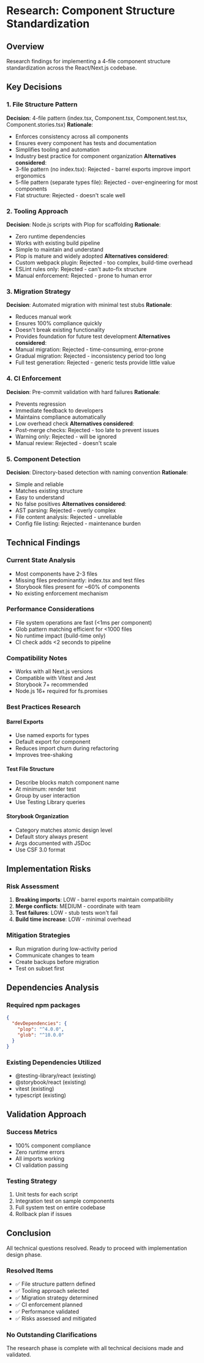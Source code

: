 # Research: Component Structure Standardization

## Overview
Research findings for implementing a 4-file component structure standardization across the React/Next.js codebase.

## Key Decisions

### 1. File Structure Pattern
**Decision**: 4-file pattern (index.tsx, Component.tsx, Component.test.tsx, Component.stories.tsx)
**Rationale**:
- Enforces consistency across all components
- Ensures every component has tests and documentation
- Simplifies tooling and automation
- Industry best practice for component organization
**Alternatives considered**:
- 3-file pattern (no index.tsx): Rejected - barrel exports improve import ergonomics
- 5-file pattern (separate types file): Rejected - over-engineering for most components
- Flat structure: Rejected - doesn't scale well

### 2. Tooling Approach
**Decision**: Node.js scripts with Plop for scaffolding
**Rationale**:
- Zero runtime dependencies
- Works with existing build pipeline
- Simple to maintain and understand
- Plop is mature and widely adopted
**Alternatives considered**:
- Custom webpack plugin: Rejected - too complex, build-time overhead
- ESLint rules only: Rejected - can't auto-fix structure
- Manual enforcement: Rejected - prone to human error

### 3. Migration Strategy
**Decision**: Automated migration with minimal test stubs
**Rationale**:
- Reduces manual work
- Ensures 100% compliance quickly
- Doesn't break existing functionality
- Provides foundation for future test development
**Alternatives considered**:
- Manual migration: Rejected - time-consuming, error-prone
- Gradual migration: Rejected - inconsistency period too long
- Full test generation: Rejected - generic tests provide little value

### 4. CI Enforcement
**Decision**: Pre-commit validation with hard failures
**Rationale**:
- Prevents regression
- Immediate feedback to developers
- Maintains compliance automatically
- Low overhead check
**Alternatives considered**:
- Post-merge checks: Rejected - too late to prevent issues
- Warning only: Rejected - will be ignored
- Manual review: Rejected - doesn't scale

### 5. Component Detection
**Decision**: Directory-based detection with naming convention
**Rationale**:
- Simple and reliable
- Matches existing structure
- Easy to understand
- No false positives
**Alternatives considered**:
- AST parsing: Rejected - overly complex
- File content analysis: Rejected - unreliable
- Config file listing: Rejected - maintenance burden

## Technical Findings

### Current State Analysis
- Most components have 2-3 files
- Missing files predominantly: index.tsx and test files
- Storybook files present for ~60% of components
- No existing enforcement mechanism

### Performance Considerations
- File system operations are fast (<1ms per component)
- Glob pattern matching efficient for <1000 files
- No runtime impact (build-time only)
- CI check adds <2 seconds to pipeline

### Compatibility Notes
- Works with all Next.js versions
- Compatible with Vitest and Jest
- Storybook 7+ recommended
- Node.js 16+ required for fs.promises

### Best Practices Research

#### Barrel Exports
- Use named exports for types
- Default export for component
- Reduces import churn during refactoring
- Improves tree-shaking

#### Test File Structure
- Describe blocks match component name
- At minimum: render test
- Group by user interaction
- Use Testing Library queries

#### Storybook Organization
- Category matches atomic design level
- Default story always present
- Args documented with JSDoc
- Use CSF 3.0 format

## Implementation Risks

### Risk Assessment
1. **Breaking imports**: LOW - barrel exports maintain compatibility
2. **Merge conflicts**: MEDIUM - coordinate with team
3. **Test failures**: LOW - stub tests won't fail
4. **Build time increase**: LOW - minimal overhead

### Mitigation Strategies
- Run migration during low-activity period
- Communicate changes to team
- Create backups before migration
- Test on subset first

## Dependencies Analysis

### Required npm packages
```json
{
  "devDependencies": {
    "plop": "^4.0.0",
    "glob": "^10.0.0"
  }
}
```

### Existing Dependencies Utilized
- @testing-library/react (existing)
- @storybook/react (existing)
- vitest (existing)
- typescript (existing)

## Validation Approach

### Success Metrics
- 100% component compliance
- Zero runtime errors
- All imports working
- CI validation passing

### Testing Strategy
1. Unit tests for each script
2. Integration test on sample components
3. Full system test on entire codebase
4. Rollback plan if issues

## Conclusion

All technical questions resolved. Ready to proceed with implementation design phase.

### Resolved Items
- ✅ File structure pattern defined
- ✅ Tooling approach selected
- ✅ Migration strategy determined
- ✅ CI enforcement planned
- ✅ Performance validated
- ✅ Risks assessed and mitigated

### No Outstanding Clarifications

The research phase is complete with all technical decisions made and validated.